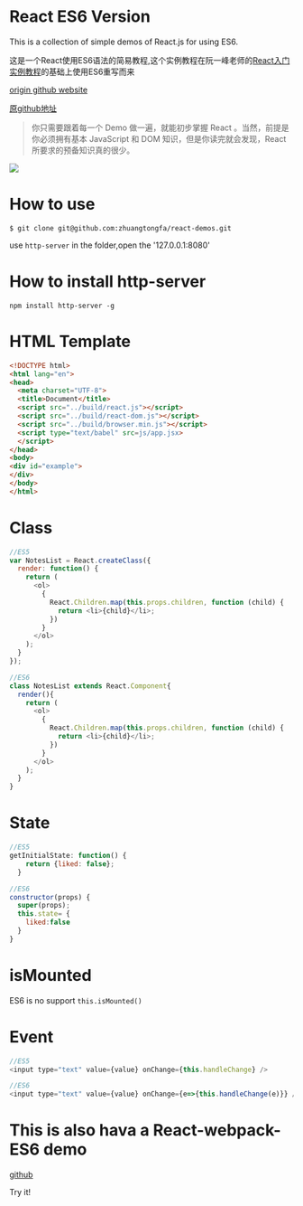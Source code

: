 # React ES6 Version
This is a collection of simple demos of React.js for using ES6.

这是一个React使用ES6语法的简易教程,这个实例教程在阮一峰老师的[React入门实例教程](http://www.ruanyifeng.com/blog/2015/03/react.html)的基础上使用ES6重写而来

[origin github website](https://github.com/ruanyf/react-demos)

[原github地址](https://github.com/ruanyf/react-demos)
>你只需要跟着每一个 Demo 做一遍，就能初步掌握 React 。当然，前提是你必须拥有基本 JavaScript 和 DOM 知识，但是你读完就会发现，React 所要求的预备知识真的很少。

![](http://binaryify.github.io/images/react2.png)
# How to use
```
$ git clone git@github.com:zhuangtongfa/react-demos.git
```
use `http-server` in the folder,open the '127.0.0.1:8080'

# How to install http-server
```
npm install http-server -g
```

# HTML Template
```html
<!DOCTYPE html>
<html lang="en">
<head>
  <meta charset="UTF-8">
  <title>Document</title>
  <script src="../build/react.js"></script>
  <script src="../build/react-dom.js"></script>
  <script src="../build/browser.min.js"></script>
  <script type="text/babel" src=js/app.jsx>
  </script>
</head>
<body>
<div id="example">
</div>
</body>
</html>
```
# Class
```js
//ES5
var NotesList = React.createClass({
  render: function() {
    return (
      <ol>
        {
          React.Children.map(this.props.children, function (child) {
            return <li>{child}</li>;
          })
        }
      </ol>
    );
  }
});
```

```js
//ES6
class NotesList extends React.Component{
  render(){
    return (
      <ol>
        {
          React.Children.map(this.props.children, function (child) {
            return <li>{child}</li>;
          })
        }
      </ol>
    );
  }
}
```
# State
```js
//ES5
getInitialState: function() {
    return {liked: false};
  }
```

```js
//ES6
constructor(props) {
  super(props);
  this.state= {
    liked:false
  }
}
```
# isMounted
ES6 is no support `this.isMounted()`

# Event
```js
//ES5
<input type="text" value={value} onChange={this.handleChange} />
```
```js
//ES6
<input type="text" value={value} onChange={e=>{this.handleChange(e)}} />
```

# This is also hava a  React-webpack-ES6 demo
[github](https://github.com/zhuangtongfa/react-webpack-ES6-demo)

Try it!
